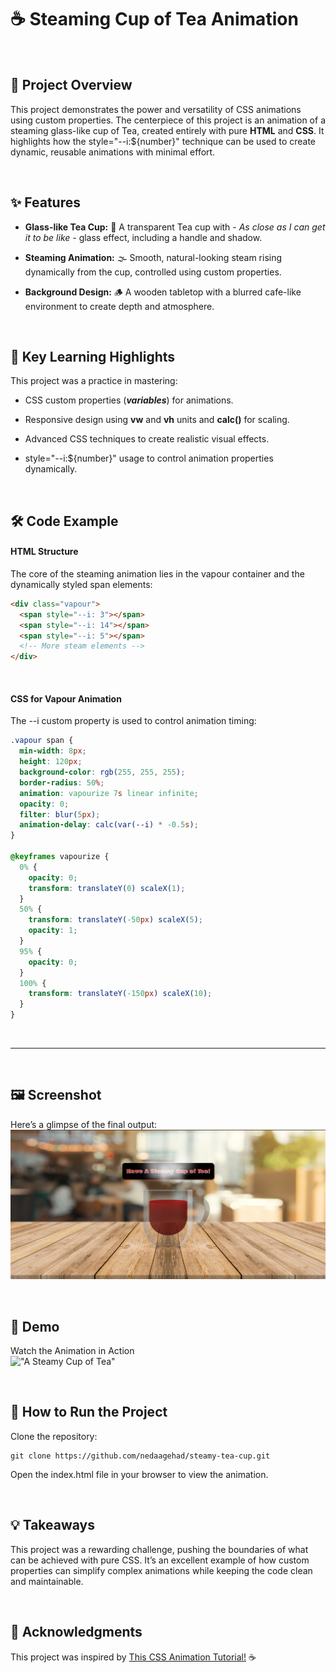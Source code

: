 # ☕ Steaming Cup of Tea Animation

<br>

## 🌟 Project Overview

This project demonstrates the power and versatility of CSS animations using custom properties. The centerpiece of this project is an animation of a steaming glass-like cup of Tea, created entirely with pure **HTML** and **CSS**. It highlights how the style="--i:${number}" technique can be used to create dynamic, reusable animations with minimal effort.

<br>

## ✨ Features

- **Glass-like Tea Cup:** 🥛 A transparent Tea cup with - *As close as I can get it to be like* - glass effect, including a handle and shadow.

- **Steaming Animation:** 🌫️ Smooth, natural-looking steam rising dynamically from the cup, controlled using custom properties.

- **Background Design:** 🪵 A wooden tabletop with a blurred cafe-like environment to create depth and atmosphere.

<br>

## 📘 Key Learning Highlights

This project was a practice in mastering:

- CSS custom properties (***variables***) for animations.

- Responsive design using **vw** and **vh** units and **calc()** for scaling.

- Advanced CSS techniques to create realistic visual effects.

- style="--i:${number}" usage to control animation properties dynamically.

<br>

## 🛠️ Code Example

#### HTML Structure

The core of the steaming animation lies in the vapour container and the dynamically styled span elements:

```html
<div class="vapour">
  <span style="--i: 3"></span>
  <span style="--i: 14"></span>
  <span style="--i: 5"></span>
  <!-- More steam elements -->
</div>
```
<br>

#### CSS for Vapour Animation

The --i custom property is used to control animation timing:

```css
.vapour span {
  min-width: 8px;
  height: 120px;
  background-color: rgb(255, 255, 255);
  border-radius: 50%;
  animation: vapourize 7s linear infinite;
  opacity: 0;
  filter: blur(5px);
  animation-delay: calc(var(--i) * -0.5s);
}

@keyframes vapourize {
  0% {
    opacity: 0;
    transform: translateY(0) scaleX(1);
  }
  50% {
    transform: translateY(-50px) scaleX(5);
    opacity: 1;
  }
  95% {
    opacity: 0;
  }
  100% {
    transform: translateY(-150px) scaleX(10);
  }
}
```
<br>

---

<br>

## 🖼️ Screenshot

Here’s a glimpse of the final output:
!["A Steamy Cup of Tea"](./images/steamy-cup-of-tea.png)

<br>

## 🎥 Demo

Watch the Animation in Action
<br>
!["A Steamy Cup of Tea"](./images/steamy-cup-of-tea.gif)

<br>

## 🚀 How to Run the Project

Clone the repository:
```git
git clone https://github.com/nedaagehad/steamy-tea-cup.git
```
Open the index.html file in your browser to view the animation.

<br>

## 💡 Takeaways

This project was a rewarding challenge, pushing the boundaries of what can be achieved with pure CSS. It’s an excellent example of how custom properties can simplify complex animations while keeping the code clean and maintainable.

<br>

## 🙌 Acknowledgments

This project was inspired by [This CSS Animation Tutorial!](https://youtu.be/_jOqYe0eFqY?si=mLpqZZp0ntxNOVzg) ☕
